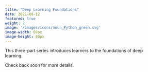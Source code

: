 ```yaml
---
title: "Deep Learning Foundations"
date: 2021-08-12
featured: true
weight: 2
image: '/images/icons/noun_Python_green.svg'
image-width: 80px
image-height: 80px
---
```


This three-part series introduces learners to the foundations of deep learning.

Check back soon for more details.